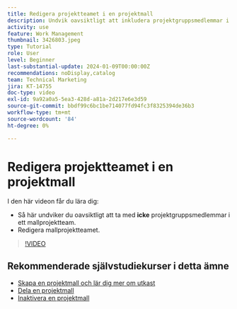 ```yaml
---
title: Redigera projektteamet i en projektmall
description: Undvik oavsiktligt att inkludera projektgruppsmedlemmar i ett mallprojektteam genom att lära dig hur du redigerar mallprojektteamet.
activity: use
feature: Work Management
thumbnail: 3426803.jpeg
type: Tutorial
role: User
level: Beginner
last-substantial-update: 2024-01-09T00:00:00Z
recommendations: noDisplay,catalog
team: Technical Marketing
jira: KT-14755
doc-type: video
exl-id: 9a92a0a5-5ea3-428d-a81a-2d217e6e3d59
source-git-commit: bbdf99c6bc1be714077fd94fc3f8325394de36b3
workflow-type: tm+mt
source-wordcount: '84'
ht-degree: 0%

---
```


# Redigera projektteamet i en projektmall

I den här videon får du lära dig:

* Så här undviker du oavsiktligt att ta med **icke** projektgruppsmedlemmar i ett mallprojektteam.
* Redigera mallprojektteamet.

>[!VIDEO](https://video.tv.adobe.com/v/3441554/?quality=12&learn=on&enablevpops=1&captions=swe)

## Rekommenderade självstudiekurser i detta ämne

* [Skapa en projektmall och lär dig mer om utkast](/help/manage-work/create-and-manage-project-templates/create-a-project-template.md)
* [Dela en projektmall](/help/manage-work/create-and-manage-project-templates/share-a-project-template.md)
* [Inaktivera en projektmall](/help/manage-work/create-and-manage-project-templates/deactivate-a-project-template.md)
